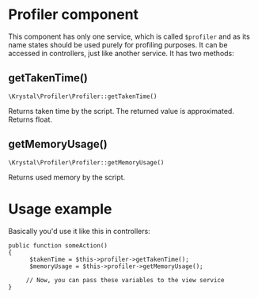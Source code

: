 Profiler component
================

This component has only one service, which is called `$profiler` and as its name states should be used purely for profiling purposes. It can be accessed in controllers, just like another service. It has two methods:

## getTakenTime()

    \Krystal\Profiler\Profiler::getTakenTime()

Returns taken time by the script. The returned value is approximated. Returns float.

## getMemoryUsage()

    \Krystal\Profiler\Profiler::getMemoryUsage()

Returns used memory by the script.

# Usage example

Basically you'd use it like this in controllers:

    public function someAction()
    {
          $takenTime = $this->profiler->getTakenTime();
          $memoryUsage = $this->profiler->getMemoryUsage();
          
         // Now, you can pass these variables to the view service
    }